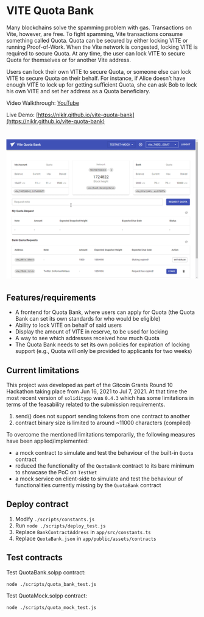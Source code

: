 # VITE Quota Bank

Many blockchains solve the spamming problem with gas. Transactions on Vite, however, are free. To fight spamming, Vite transactions consume something called Quota. Quota can be secured by either locking VITE or running Proof-of-Work. When the Vite network is congested, locking VITE is required to secure Quota. At any time, the user can lock VITE to secure Quota for themselves or for another Vite address.

Users can lock their own VITE to secure Quota, or someone else can lock VITE to secure Quota on their behalf. For instance, if Alice doesn’t have enough VITE to lock up for getting sufficient Quota, she can ask Bob to lock his own VITE and set her address as a Quota beneficiary.

Video Walkthrough: [YouTube](https://www.youtube.com/watch?v=fGGS9rACaq4)

Live Demo: [https://niklr.github.io/vite-quota-bank](https://niklr.github.io/vite-quota-bank)

<h1 align="center">
	<img src="assets/app.gif" alt="VITE Quota Bank">
</h1>

## Features/requirements

- A frontend for Quota Bank, where users can apply for Quota (the Quota Bank can set its own standards for who would be eligible)
- Ability to lock VITE on behalf of said users
- Display the amount of VITE in reserve, to be used for locking
- A way to see which addresses received how much Quota
- The Quota Bank needs to set its own policies for expiration of locking support (e.g., Quota will only be provided to applicants for two weeks)

## Current limitations

This project was developed as part of the Gitcoin Grants Round 10 Hackathon taking place from Jun 16, 2021 to Jul 7, 2021. 
At that time the most recent version of `soliditypp` was `0.4.3` which has some limitations in terms of the feasability related to the submission requirements.

1. send() does not support sending tokens from one contract to another
2. contract binary size is limited to around ~11000 characters (compiled)

To overcome the mentioned limitations temporarily, the following measures have been applied/implemented:

- a mock contract to simulate and test the behaviour of the built-in `Quota` contract
- reduced the functionality of the `QuotaBank` contract to its bare minimum to showcase the PoC on `TestNet`
- a mock service on client-side to simulate and test the behaviour of functionalities currently missing by the `QuotaBank` contract

## Deploy contract

1. Modify `./scripts/constants.js`
2. Run `node ./scripts/deploy_test.js`
3. Replace `BankContractAddress` in `app/src/constants.ts`
4. Replace `QuotaBank.json` in `app/public/assets/contracts`

## Test contracts

Test QuotaBank.solpp contract:

```bash
node ./scripts/quota_bank_test.js
```

Test QuotaMock.solpp contract:

```bash
node ./scripts/quota_mock_test.js
```